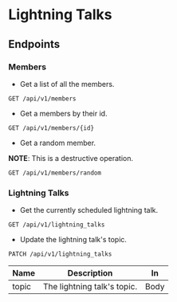 # Lightning Talks

## Endpoints

### Members

- Get a list of all the members.

```
GET /api/v1/members
```

- Get a members by their id.

```
GET /api/v1/members/{id}
```

- Get a random member.

**NOTE**: This is a destructive operation.

```
GET /api/v1/members/random
```

### Lightning Talks

- Get the currently scheduled lightning talk.

```
GET /api/v1/lightning_talks
```

- Update the lightning talk's topic.

```
PATCH /api/v1/lightning_talks
```

| Name  | Description                 | In   |
| ----- | --------------------------- | ---- |
| topic | The lightning talk's topic. | Body |
